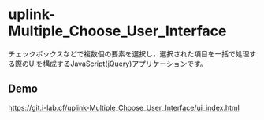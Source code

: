 # uplink-Multiple_Choose_User_Interface

チェックボックスなどで複数個の要素を選択し，選択された項目を一括で処理する際のUIを構成するJavaScript(jQuery)アプリケーションです。

## Demo
https://git.i-lab.cf/uplink-Multiple_Choose_User_Interface/ui_index.html

